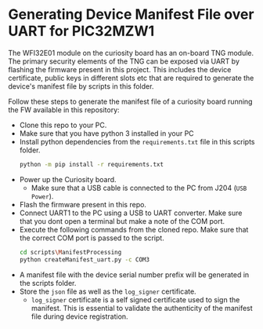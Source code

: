 # Generating Device Manifest File over UART for PIC32MZW1

The WFI32E01 module on the curiosity board has an on-board TNG module. The primary security elements of the TNG can be exposed via UART by flashing the firmware present in this project. This includes the device certificate, public keys in different slots etc that are required to generate the device's manifest file by scripts in this folder. 

Follow these steps to generate the manifest file of a curiosity board running the FW available in this repository:

- Clone this repo to your PC.
- Make sure that you have python 3 installed in your PC
- Install python dependencies from the `requirements.txt` file in this scripts folder. 
    ```sh
    python -m pip install -r requirements.txt
    ```
- Power up the Curiosity board.
    - Make sure that a USB cable is connected to the PC from J204 (`USB Power`).
- Flash the firmware present in this repo.
- Connect UART1 to the PC using a USB to UART converter. Make sure that you dont open a terminal but make a note of the COM port.
- Execute the following commands from the cloned repo. Make sure that the correct COM port is passed to the script.
    ```sh
    cd scripts\ManifestProcessing
    python createManifest_uart.py -c COM3
    ```
- A manifest file with the device serial number prefix will be generated in the scripts folder.
- Store the `json` file as well as the `log_signer` certificate.
    - `log_signer` certificate is a self signed certificate used to sign the manifest. This is essential to validate the authenticity of the manifest file during device registration.
